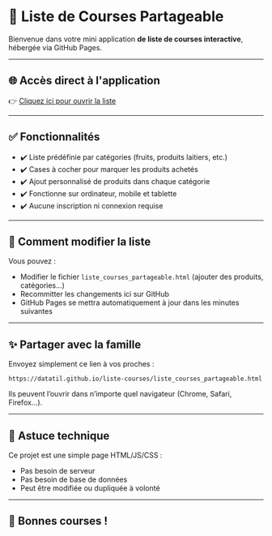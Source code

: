 # 🛒 Liste de Courses Partageable

Bienvenue dans votre mini application **de liste de courses interactive**, hébergée via GitHub Pages.

---

## 🌐 Accès direct à l'application

👉 [Cliquez ici pour ouvrir la liste](https://datatil.github.io/liste-courses/liste_courses_partageable.html)

---

## ✅ Fonctionnalités

- ✔️ Liste prédéfinie par catégories (fruits, produits laitiers, etc.)
- ✔️ Cases à cocher pour marquer les produits achetés
- ✔️ Ajout personnalisé de produits dans chaque catégorie
- ✔️ Fonctionne sur ordinateur, mobile et tablette
- ✔️ Aucune inscription ni connexion requise

---

## 🔧 Comment modifier la liste

Vous pouvez :
- Modifier le fichier `liste_courses_partageable.html` (ajouter des produits, catégories…)
- Recommitter les changements ici sur GitHub
- GitHub Pages se mettra automatiquement à jour dans les minutes suivantes

---

## ✨ Partager avec la famille

Envoyez simplement ce lien à vos proches :

```
https://datatil.github.io/liste-courses/liste_courses_partageable.html
```

Ils peuvent l’ouvrir dans n’importe quel navigateur (Chrome, Safari, Firefox…).

---

## 🧰 Astuce technique

Ce projet est une simple page HTML/JS/CSS :
- Pas besoin de serveur
- Pas besoin de base de données
- Peut être modifiée ou dupliquée à volonté

---

## 🧡 Bonnes courses !
